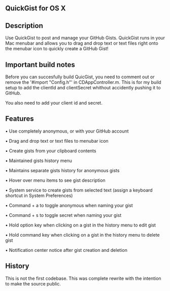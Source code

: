 ## QuickGist for OS X


## Description

Use QuickGist to post and manage your GitHub Gists. QuickGist runs in your Mac menubar and allows you to drag and drop text or text files right onto the menubar icon to quickly create a GitHub Gist!

## Important build notes

Before you can succesfully build QuicGist, you need to comment out or remove the '#import "Config.h"' in CDAppController.m. This is for my build setup to add the clientId and clientSecret whithout accidently pushing it to GitHub.

You also need to add your client id and secret.


## Features 

• Use completely anonymous, or with your GitHub account

• Drag and drop text or text files to menubar icon

• Create gists from your clipboard contents 

• Maintained gists history menu

• Maintains separate gists history for anonymous gists

• Hover over menu items to see gist description

• System service to create gists from selected text (assign a keyboard shortcut in System Preferences)

• Command + a to toggle anonymous when naming your gist

• Command + s to toggle secret when naming your gist

• Hold option key when clicking on a gist in the history menu to edit gist

• Hold command key when clicking on a gist in the history menu to delete gist

• Notification center notice after gist creation and deletion



## History

This is not the first codebase. This was complete rewrite with the intention to make the source public.

